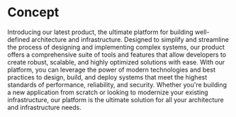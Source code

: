 # Concept

Introducing our latest product, the ultimate platform for building well-defined architecture and infrastructure. Designed to simplify and streamline the process of designing and implementing complex systems, our product offers a comprehensive suite of tools and features that allow developers to create robust, scalable, and highly optimized solutions with ease. With our platform, you can leverage the power of modern technologies and best practices to design, build, and deploy systems that meet the highest standards of performance, reliability, and security. Whether you're building a new application from scratch or looking to modernize your existing infrastructure, our platform is the ultimate solution for all your architecture and infrastructure needs.





